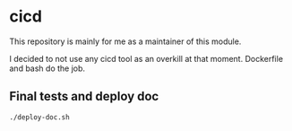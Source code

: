 # cicd

This repository is mainly for me as a maintainer of this module.

I decided to not use any cicd tool as an overkill at that moment. Dockerfile and bash do the job.

## Final tests and deploy doc

`./deploy-doc.sh`